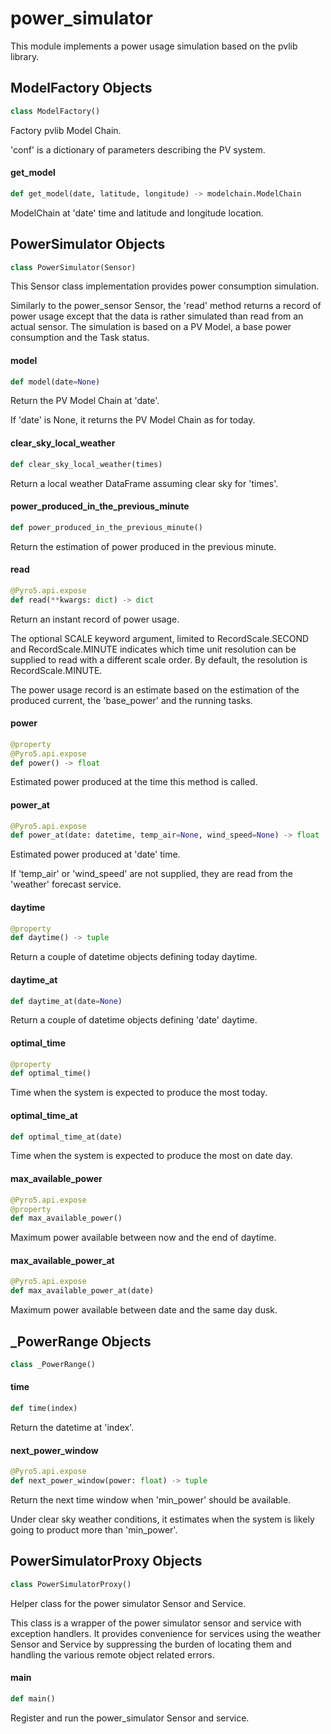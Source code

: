 <a id="power_simulator"></a>

# power\_simulator

This module implements a power usage simulation based on the pvlib library.

<a id="power_simulator.ModelFactory"></a>

## ModelFactory Objects

```python
class ModelFactory()
```

Factory pvlib Model Chain.

'conf' is a dictionary of parameters describing the PV system.

<a id="power_simulator.ModelFactory.get_model"></a>

#### get\_model

```python
def get_model(date, latitude, longitude) -> modelchain.ModelChain
```

ModelChain at 'date' time and latitude and longitude location.

<a id="power_simulator.PowerSimulator"></a>

## PowerSimulator Objects

```python
class PowerSimulator(Sensor)
```

This Sensor class implementation provides power consumption simulation.

Similarly to the power_sensor Sensor, the 'read' method returns a record of
power usage except that the data is rather simulated than read from an
actual sensor. The simulation is based on a PV Model, a base power
consumption and the Task status.

<a id="power_simulator.PowerSimulator.model"></a>

#### model

```python
def model(date=None)
```

Return the PV Model Chain at 'date'.

If 'date' is None, it returns the PV Model Chain as for today.

<a id="power_simulator.PowerSimulator.clear_sky_local_weather"></a>

#### clear\_sky\_local\_weather

```python
def clear_sky_local_weather(times)
```

Return a local weather DataFrame assuming clear sky for 'times'.

<a id="power_simulator.PowerSimulator.power_produced_in_the_previous_minute"></a>

#### power\_produced\_in\_the\_previous\_minute

```python
def power_produced_in_the_previous_minute()
```

Return the estimation of power produced in the previous minute.

<a id="power_simulator.PowerSimulator.read"></a>

#### read

```python
@Pyro5.api.expose
def read(**kwargs: dict) -> dict
```

Return an instant record of power usage.

The optional SCALE keyword argument, limited to RecordScale.SECOND and
RecordScale.MINUTE indicates which time unit resolution can be supplied
to read with a different scale order. By default, the resolution is
RecordScale.MINUTE.

The power usage record is an estimate based on the estimation of the
produced current, the 'base_power' and the running tasks.

<a id="power_simulator.PowerSimulator.power"></a>

#### power

```python
@property
@Pyro5.api.expose
def power() -> float
```

Estimated power produced at the time this method is called.

<a id="power_simulator.PowerSimulator.power_at"></a>

#### power\_at

```python
@Pyro5.api.expose
def power_at(date: datetime, temp_air=None, wind_speed=None) -> float
```

Estimated power produced at 'date' time.

If 'temp_air' or 'wind_speed' are not supplied, they are read from the
'weather' forecast service.

<a id="power_simulator.PowerSimulator.daytime"></a>

#### daytime

```python
@property
def daytime() -> tuple
```

Return a couple of datetime objects defining today daytime.

<a id="power_simulator.PowerSimulator.daytime_at"></a>

#### daytime\_at

```python
def daytime_at(date=None)
```

Return a couple of datetime objects defining 'date' daytime.

<a id="power_simulator.PowerSimulator.optimal_time"></a>

#### optimal\_time

```python
@property
def optimal_time()
```

Time when the system is expected to produce the most today.

<a id="power_simulator.PowerSimulator.optimal_time_at"></a>

#### optimal\_time\_at

```python
def optimal_time_at(date)
```

Time when the system is expected to produce the most on date day.

<a id="power_simulator.PowerSimulator.max_available_power"></a>

#### max\_available\_power

```python
@Pyro5.api.expose
@property
def max_available_power()
```

Maximum power available between now and the end of daytime.

<a id="power_simulator.PowerSimulator.max_available_power_at"></a>

#### max\_available\_power\_at

```python
@Pyro5.api.expose
def max_available_power_at(date)
```

Maximum power available between date and the same day dusk.

<a id="power_simulator.PowerSimulator._PowerRange"></a>

## \_PowerRange Objects

```python
class _PowerRange()
```

<a id="power_simulator.PowerSimulator._PowerRange.time"></a>

#### time

```python
def time(index)
```

Return the datetime at 'index'.

<a id="power_simulator.PowerSimulator.next_power_window"></a>

#### next\_power\_window

```python
@Pyro5.api.expose
def next_power_window(power: float) -> tuple
```

Return the next time window when 'min_power' should be available.

Under clear sky weather conditions, it estimates when the system is
likely going to product more than 'min_power'.

<a id="power_simulator.PowerSimulatorProxy"></a>

## PowerSimulatorProxy Objects

```python
class PowerSimulatorProxy()
```

Helper class for the power simulator Sensor and Service.

This class is a wrapper of the power simulator sensor and service with
exception handlers. It provides convenience for services using the weather
Sensor and Service by suppressing the burden of locating them and handling
the various remote object related errors.

<a id="power_simulator.main"></a>

#### main

```python
def main()
```

Register and run the power_simulator Sensor and service.

